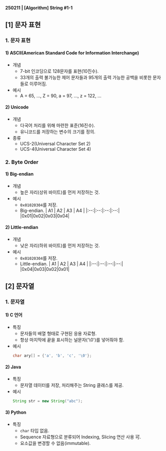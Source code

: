 **250211 | [Algorithm] String #1-1**

## [1] 문자 표현
### 1. 문자 표현
#### 1) ASCII(American Standard Code for Information Interchange)
- 개념
    - 7-bit 인코딩으로 128문자를 표현(10진수).
    - 33개의 출력 불가능한 제어 문자들과 95개의 출력 가능한 공백을 비롯한 문자들로 이루어짐.
- 예시
    - A = 65, ..., Z = 90, a = 97, ..., z = 122, ...

#### 2) Unicode
- 개념
    - 다국어 처리를 위해 마련한 표준(16진수).
    - 유니코드를 저장하는 변수의 크기를 정의.
- 종류
    - UCS-2(Universal Character Set 2)
    - UCS-4(Universal Character Set 4)

### 2. Byte Order
#### 1) Big-endian
- 개념
    - 높은 자리(상위 바이트)를 먼저 저장하는 것.
- 예시
    - `0x01020304`를 저장.
    - Big-endian.
        | A1 | A2 | A3 | A4 |
        |:--:|:--:|:--:|:--:|
        |0x01|0x02|0x03|0x04|

#### 2) Little-endian
- 개념
    - 낮은 자리(하위 바이트)를 먼저 저장하는 것.
- 예시
    - `0x01020304`를 저장.
    - Little-endian.
        | A1 | A2 | A3 | A4 |
        |:--:|:--:|:--:|:--:|
        |0x04|0x03|0x02|0x01|

## [2] 문자열
### 1. 문자열
#### 1) C 언어
- 특징
    - 문자들의 배열 형태로 구현된 응용 자료형.
    - 항상 마지막에 끝을 표시하는 널문자('\0')를 넣어줘야 함.
- 예시
    ```c
    char ary[] = {'a', 'b', 'c', '\0'};
    ``` 

#### 2) Java
- 특징
    - 문자열 데이터를 저장, 처리해주는 String 클래스를 제공.
- 예시
    ```java
    String str = new String("abc");
    ``` 
#### 3) Python
- 특징
    - `char` 타입 없음.
    - Sequence 자료형으로 분류되어 Indexing, Slicing 연산 사용 可.
    - 요소값을 변경할 수 없음(immutable).
